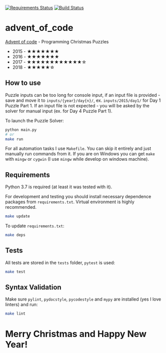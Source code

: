 [![Requirements Status](https://requires.io/github/lancelote/advent_of_code/requirements.svg?branch=master)](https://requires.io/github/lancelote/advent_of_code/requirements/?branch=master)
[![Build Status](https://travis-ci.org/lancelote/advent_of_code.svg?branch=master)](https://travis-ci.org/lancelote/advent_of_code)

# advent_of_code

[Advent of code](http://adventofcode.com/) - Programming Christmas Puzzles

- 2015 - ★★★★★★★
- 2016 - ★★★★★★★
- 2017 - ★★★★★★★★★★★★☆
- 2018 - ★★★★★☆

## How to use

Puzzle inputs can be too long for console input, if an input file is provided - save and move it to `inputs/{year}/day{n}/`, ex. `inputs/2015/day1/` for Day 1 Puzzle Part 1. If an input file is not expected - you will be asked by the solver for manual input (ex. for Day 4 Puzzle Part 1).

To launch the Puzzle Solver:
```bash
python main.py
# or
make run
```

For all automation tasks I use `Makefile`. You can skip it entirely and just manually run commands from it. If you are on Windows you can get `make` with `mingw` or `cygwin` (I use `mingw` while develop on windows machine).

## Requirements

Python 3.7 is required (at least it was tested with it).

For development and testing you should install necessary dependence packages from `requirements.txt`. Virtual environment is highly recommended.

```bash
make update
```

To update `requirements.txt`:

```bash
make deps
```

## Tests

All tests are stored in the `tests` folder, `pytest` is used:

```bash
make test
```

## Syntax Validation

Make sure `pylint`, `pydocstyle`, `pycodestyle` and `mypy` are installed (yes I love linters) and run:

```bash
make lint
```

# Merry Christmas and Happy New Year!
